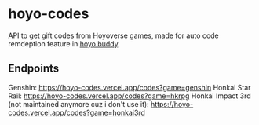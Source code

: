 # hoyo-codes

 API to get gift codes from Hoyoverse games, made for auto code remdeption feature in [hoyo buddy](https://github.com/seriaati/hoyo-buddy).

 ## Endpoints
 Genshin: https://hoyo-codes.vercel.app/codes?game=genshin
 Honkai Star Rail: https://hoyo-codes.vercel.app/codes?game=hkrpg
 Honkai Impact 3rd (not maintained anymore cuz i don't use it): https://hoyo-codes.vercel.app/codes?game=honkai3rd
